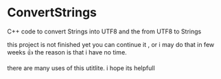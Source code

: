 # ConvertStrings
C++ code to convert Strings into UTF8 and the from UTF8 to Strings

this project is not finished yet you can continue it , or i may do that in few weeks 👍 the reason is that i have no time.

there are many uses of this utitlite. i hope its helpfull
